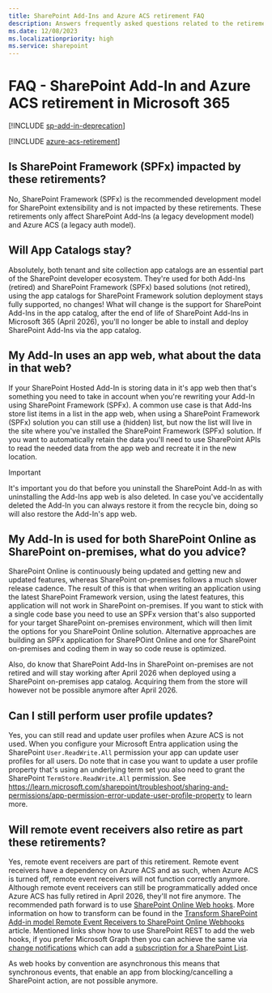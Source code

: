 ```yaml
---
title: SharePoint Add-Ins and Azure ACS retirement FAQ
description: Answers frequently asked questions related to the retirements of SharePoint Add-In and Azure ACS in Microsoft 365.
ms.date: 12/08/2023
ms.localizationpriority: high
ms.service: sharepoint
---
```


# FAQ - SharePoint Add-In and Azure ACS retirement in Microsoft 365

[!INCLUDE [sp-add-in-deprecation](../../includes/snippets/sp-add-in-deprecation.md)]

[!INCLUDE [azure-acs-retirement](../../includes/snippets/azure-acs-deprecation.md)]

## Is SharePoint Framework (SPFx) impacted by these retirements?

No, SharePoint Framework (SPFx) is the recommended development model for SharePoint extensibility and is not impacted by these retirements. These retirements only affect SharePoint Add-Ins (a legacy development model) and Azure ACS (a legacy auth model).

## Will App Catalogs stay?

Absolutely, both tenant and site collection app catalogs are an essential part of the SharePoint developer ecosystem. They're used for both Add-Ins (retired) and SharePoint Framework (SPFx) based solutions (not retired), using the app catalogs for SharePoint Framework solution deployment stays fully supported, no changes! What will change is the support for SharePoint Add-Ins in the app catalog, after the end of life of SharePoint Add-Ins in Microsoft 365 (April 2026), you'll no longer be able to install and deploy SharePoint Add-Ins via the app catalog.

## My Add-In uses an app web, what about the data in that web?

If your SharePoint Hosted Add-In is storing data in it's app web then that's something you need to take in account when you're rewriting your Add-In using SharePoint Framework (SPFx). A common use case is that Add-Ins store list items in a list in the app web, when using a SharePoint Framework (SPFx) solution you can still use a (hidden) list, but now the list will live in the site where you've installed the SharePoint Framework (SPFx) solution. If you want to automatically retain the data you'll need to use SharePoint APIs to read the needed data from the app web and recreate it in the new location. 

> [!Important]
> It's important you do that before you uninstall the SharePoint Add-In as with uninstalling the Add-Ins app web is also deleted. In case you've accidentally deleted the Add-In you can always restore it from the recycle bin, doing so will also restore the Add-In's app web.

## My Add-In is used for both SharePoint Online as SharePoint on-premises, what do you advice?

SharePoint Online is continuously being updated and getting new and updated features, whereas SharePoint on-premises follows a much slower release cadence. The result of this is that when writing an application using the latest SharePoint Framework version, using the latest features, this application will not work in SharePoint on-premises. If you want to stick with a single code base you need to use an SPFx version that's also supported for your target SharePoint on-premises environment, which will then limit the options for you SharePoint Online solution. Alternative approaches are building an SPFx application for SharePOint Online and one for SharePoint on-premises and coding them in way so code reuse is optimized.

Also, do know that SharePoint Add-Ins in SharePoint on-premises are not retired and will stay working after April 2026 when deployed using a SharePoint on-premises app catalog. Acquiring them from the store will however not be possible anymore after April 2026.

## Can I still perform user profile updates?

Yes, you can still read and update user profiles when Azure ACS is not used. When you configure your Microsoft Entra application using the SharePoint `User.ReadWrite.All` permission your app can update user profiles for all users. Do note that in case you want to update a user profile property that's using an underlying term set you also need to grant the SharePoint `TermStore.ReadWrite.All` permission. See https://learn.microsoft.com/sharepoint/troubleshoot/sharing-and-permissions/app-permission-error-update-user-profile-property to learn more.

## Will remote event receivers also retire as part these retirements?

Yes, remote event receivers are part of this retirement. Remote event receivers have a dependency on Azure ACS and as such, when Azure ACS is turned off, remote event receivers will not function correctly anymore. Although remote event receivers can still be programmatically added once Azure ACS has fully retired in April 2026, they'll not fire anymore. The recommended path forward is to use [SharePoint Online Web hooks](../apis/webhooks/overview-sharepoint-webhooks.md). More information on how to transform can be found in the [Transform SharePoint Add-in model Remote Event Receivers to SharePoint Online Webhooks](../sp-add-ins-modernize/from-remote-event-receivers-to-webhooks.md) article. Mentioned links show how to use SharePoint REST to add the web hooks, if you prefer Microsoft Graph then you can achieve the same via [change notifications](https://learn.microsoft.com/graph/webhooks?context=graph%2Fapi%2F1.0&view=graph-rest-1.0) which can add a [subscription for a SharePoint List](https://learn.microsoft.com/graph/api/resources/subscription?view=graph-rest-1.0).

As web hooks by convention are asynchronous this means that synchronous events, that enable an app from blocking/cancelling a SharePoint action, are not possible anymore.
